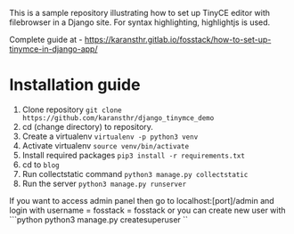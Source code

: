 This is a sample repository illustrating how to set up TinyCE editor with filebrowser in a Django site. For syntax highlighting, highlightjs is used.

Complete guide at - https://karansthr.gitlab.io/fosstack/how-to-set-up-tinymce-in-django-app/

# Installation guide

1) Clone repository ```git clone https://github.com/karansthr/django_tinymce_demo ```
2) cd (change directory) to repository.
3) Create a virtualenv ``` virtualenv -p python3 venv ```
4) Activate virtualenv ``` source venv/bin/activate  ```
5) Install required packages ``` pip3 install -r requirements.txt  ```
6) cd to ```blog ```
7) Run collectstatic command  ``` python3 manage.py collectstatic  ```
8) Run the server ``` python3 manage.py runserver  ```

If you want to access admin panel then go to localhost:[port]/admin and login with username = fosstack = fosstack
or you can create new user with ```python python3  manage.py createsuperuser ``
